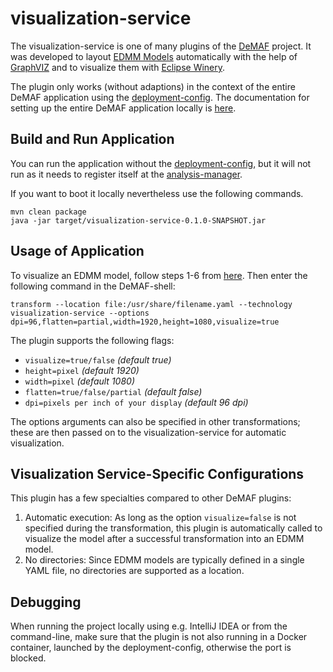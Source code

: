 # visualization-service
The visualization-service is one of many plugins of the [DeMAF](https://github.com/UST-DeMAF) project.
It was developed to layout [EDMM Models](https://github.com/UST-EDMM) automatically with the help of [GraphVIZ](https://gitlab.com/graphviz/graphviz) and to visualize them with [Eclipse Winery](https://github.com/winery/winery/).

The plugin only works (without adaptions) in the context of the entire DeMAF application using the [deployment-config](https://github.com/UST-DeMAF/deployment-config).
The documentation for setting up the entire DeMAF application locally is [here](https://github.com/UST-DeMAF/EnPro-Documentation).

## Build and Run Application

You can run the application without the [deployment-config](https://github.com/UST-DeMAF/deployment-config), but it will not run as it needs to register itself at the [analysis-manager](https://github.com/UST-DeMAF/analysis-manager).

If you want to boot it locally nevertheless use the following commands.

```shell
mvn clean package
java -jar target/visualization-service-0.1.0-SNAPSHOT.jar
```

## Usage of Application
To visualize an EDMM model, follow steps 1-6 from [here](https://github.com/UST-DeMAF/EnPro-Documentation?tab=readme-ov-file#getting-started).
Then enter the following command in the DeMAF-shell:

```shell
transform --location file:/usr/share/filename.yaml --technology visualization-service --options dpi=96,flatten=partial,width=1920,height=1080,visualize=true
```

The plugin supports the following flags:
- `visualize=true/false` *(default true)*
- `height=pixel` *(default 1920)*
- `width=pixel` *(default 1080)*
- `flatten=true/false/partial` *(default false)*
- `dpi=pixels per inch of your display` *(default 96 dpi)*

The options arguments can also be specified in other transformations; these are then passed on to the visualization-service for automatic visualization. 

## Visualization Service-Specific Configurations
This plugin has a few specialties compared to other DeMAF plugins:
1. Automatic execution: As long as the option `visualize=false` is not specified during the transformation, this plugin is automatically called to visualize the model after a successful transformation into an EDMM model.
2. No directories: Since EDMM models are typically defined in a single YAML file, no directories are supported as a location.

## Debugging
When running the project locally using e.g. IntelliJ IDEA or from the command-line, make sure that the plugin is not also running
in a Docker container, launched by the deployment-config, otherwise the port is blocked.